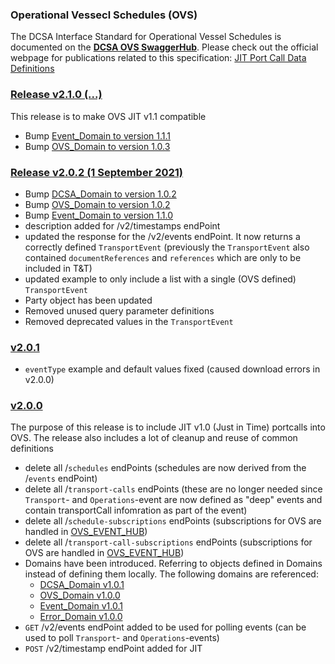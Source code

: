### Operational Vessecl Schedules (OVS)

The DCSA Interface Standard for Operational Vessel Schedules is documented on the [**DCSA OVS SwaggerHub**](https://app.swaggerhub.com/apis/dcsaorg/DCSA_OVS).
Please check out the official webpage for publications related to this specification:
[JIT Port Call Data Definitions](https://dcsa.org/standards/jit-port-call-data-definitions)

### [Release v2.1.0 (...)](https://app.swaggerhub.com/apis/dcsaorg/DCSA_OVS/2.1.0)
This release is to make OVS JIT v1.1 compatible

- Bump [Event_Domain to version 1.1.1](https://github.com/dcsaorg/DCSA-OpenAPI/tree/master/domain/event#release-v111-)
- Bump [OVS_Domain to version 1.0.3](https://github.com/dcsaorg/DCSA-OpenAPI/tree/master/domain/ovs#release-v103-)

### [Release v2.0.2 (1 September 2021)](https://app.swaggerhub.com/apis/dcsaorg/DCSA_OVS/2.0.2)

- Bump [DCSA_Domain to version 1.0.2](https://github.com/dcsaorg/DCSA-OpenAPI/tree/master/domain/dcsa#release-v102-25-august-2021)
- Bump [OVS_Domain to version 1.0.2](https://github.com/dcsaorg/DCSA-OpenAPI/tree/master/domain/ovs#release-v102-31-august-2021)
- Bump [Event_Domain to version 1.1.0](https://github.com/dcsaorg/DCSA-OpenAPI/tree/master/domain/event#release-v110-1-september-2021)
- description added for /v2/timestamps endPoint
- updated the response for the /v2/events endPoint. It now returns a correctly defined `TransportEvent` (previously the `TransportEvent` also contained `documentReferences` and `references` which are only to be included in T&T)
- updated example to only include a list with a single (OVS defined) `TransportEvent`
- Party object has been updated
- Removed unused query parameter definitions
- Removed deprecated values in the `TransportEvent`

### [v2.0.1](https://app.swaggerhub.com/apis/dcsaorg/DCSA_OVS/2.0.1)

- `eventType` example and default values fixed (caused download errors in v2.0.0)

### [v2.0.0](https://app.swaggerhub.com/apis/dcsaorg/DCSA_OVS/2.0.0)
The purpose of this release is to include JIT v1.0 (Just in Time) portcalls into OVS. The release also includes a lot of cleanup and reuse of common definitions

- delete all /`schedules` endPoints (schedules are now derived from the /`events` endPoint)
- delete all /`transport-calls` endPoints (these are no longer needed since `Transport`- and `Operations`-event are now defined as "deep" events and contain transportCall infomration as part of the event)
- delete all /`schedule-subscriptions` endPoints (subscriptions for OVS are handled in [OVS_EVENT_HUB](https://app.swaggerhub.com/apis/dcsaorg/OVS_EVENT_HUB))
- delete all /`transport-call-subscriptions` endPoints (subscriptions for OVS are handled in [OVS_EVENT_HUB](https://app.swaggerhub.com/apis/dcsaorg/OVS_EVENT_HUB))
- Domains have been introduced. Referring to objects defined in Domains  instead of defining them locally. The following domains are referenced:
  - [DCSA_Domain v1.0.1](https://github.com/dcsaorg/DCSA-OpenAPI/blob/master/domain/dcsa/dcsa_domain_v1.0.1.yaml)
  - [OVS_Domain v1.0.0](https://github.com/dcsaorg/DCSA-OpenAPI/blob/master/domain/ovs/ovs_domain_v1.0.0.yaml)
  - [Event_Domain v1.0.1](https://github.com/dcsaorg/DCSA-OpenAPI/blob/master/domain/event/event_domain_v1.0.1.yaml)
  - [Error_Domain v1.0.0](https://github.com/dcsaorg/DCSA-OpenAPI/blob/master/domain/error/error_domain_v1.0.0.yaml)
- `GET` /v2/events endPoint added to be used for polling events (can be used to poll `Transport`- and `Operations`-events)
- `POST` /v2/timestamp endPoint added for JIT
